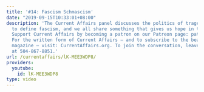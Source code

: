 ```yaml
---
title: '#14: Fascism Schmascism'
date: "2019-09-15T10:33:01+08:00"
description: 'The Current Affairs panel discusses the politics of tragedy, we attempt
  to define fascism, and we all share something that gives us hope in the 2018 elections.
  Support Current Affairs by becoming a patron on our Patreon page: patreon.com/CurrentAffairs.
  For the written form of Current Affairs — and to subscribe to the beautiful print
  magazine — visit: CurrentAffairs.org. To join the conversation, leave us a voicemail
  at 504-867-8851.'
url: /currentaffairs/lK-MEE3WDP8/
providers:
  youtube:
    id: lK-MEE3WDP8
type: video
---
```

